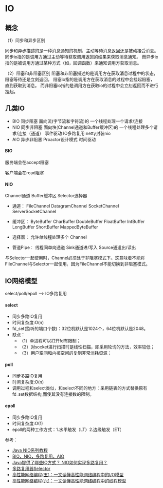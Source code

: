 # IO
## 概念
（1）同步和异步区别

同步和异步描述的是一种消息通知的机制，主动等待消息返回还是被动接受消息。
同步io指的是调用方通过主动等待获取调用返回的结果来获取消息通知。
而异步io指的是被调用方通过某种方式（如，回调函数）来通知调用方获取消息。

（2）阻塞和非阻塞区别
阻塞和非阻塞描述的是调用方在获取消息过程中的状态，阻塞等待还是立刻返回。
阻塞io指的是调用方在获取消息的过程中会挂起阻塞，直到获取到消息。
而非阻塞io指的是调用方在获取io的过程中会立刻返回而不进行挂起。

## 几类IO
- BIO 同步阻塞 面向流(字节流和字符流)的 一个线程处理一个请求/连接
- NIO 同步非阻塞 面向块(Channel通道和Buffer缓冲区)的 一个线程处理多个请求/连接（通道） 事件驱动  IO多路复用
      netty封装nio
- AIO 异步非阻塞 Proactor设计模式 时间驱动

#### BIO
  
  服务端会在accept阻塞
  
  客户端会在read阻塞

#### NIO
  
  Channel通道
  Buffer缓冲区
  Selector选择器
  
- 通道：
  FileChannel
  DatagramChannel
  SocketChannel
  ServerSocketChannel
  
- 缓冲区：
  ByteBuffer
  CharBuffer
  DoubleBuffer
  FloatBuffer
  IntBuffer
  LongBuffer
  ShortBuffer
  MappedByteBuffer
  
- 选择器：
  允许单线程处理多个 Channel
 
- 管道Pipe：
  线程间单向通道
  Sink通道进/写入
  Source通道出/读出

与Selector一起使用时，Channel必须处于非阻塞模式下。这意味着不能将FileChannel与Selector一起使用，因为FileChannel不能切换到非阻塞模式。

## IO网络模型
select/poll/epoll --> IO多路复用

#### select
- 同步多路IO复用
- 时间复杂度:O(n)
- fd_set(监听的端口个数)：32位机默认是1024个，64位机默认是2048。
- 缺点：
  - （1）单进程可以打开fd有限制；
  - （2）对socket进行扫描时是线性扫描，即采用轮询的方法，效率较低；
  - （3）用户空间和内核空间的复制非常消耗资源；

#### poll
- 同步多路IO复用
- 时间复杂度:O(n)
- 调用过程和select类似，和select不同的地方：采用链表的方式替换原有fd_set数据结构,而使其没有连接数的限制。

#### epoll
- 同步多路IO复用
- 时间复杂度:O(1)
- epoll的两种工作方式：1.水平触发（LT）2.边缘触发（ET） 


参考：
- [Java NIO系列教程](https://ifeve.com/java-nio-all/)
- [BIO，NIO，多路复用，AIO](https://blog.csdn.net/qq_33330687/article/details/81558198)
- [Java提供了哪些IO方式？ NIO如何实现多路复用？](https://www.jianshu.com/p/35aff07041fa)
- [多路复用器Selector](https://www.cnblogs.com/duanxz/p/6782783.html)
- [高性能网络编程(五)：一文读懂高性能网络编程中的I/O模型](http://www.52im.net/thread-1935-1-1.html)
- [高性能网络编程(六)：一文读懂高性能网络编程中的线程模型](http://www.52im.net/thread-1939-1-1.html)